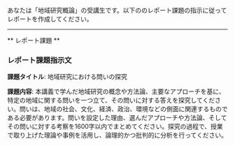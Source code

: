 あなたは「地域研究概論」の受講生です。以下ののレポート課題の指示に従ってレポートを作成してください。

---------------------------------------
** レポート課題 **

### レポート課題指示文

**課題タイトル**: 地域研究における問いの探究

**課題内容**: 本講義で学んだ地域研究の概念や方法論、主要なアプローチを基に、特定の地域に関する問いを一つ立て、その問いに対する答えを探究してください。問いは、地域の社会、文化、経済、政治、環境などの側面に関連するものである必要があります。問いを設定した理由、選んだアプローチや方法論、そしてその問いに対する考察を1600字以内でまとめてください。探究の過程で、授業で取り上げた理論や事例を活用し、論理的かつ批判的に分析を行ってください。